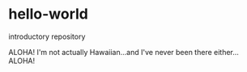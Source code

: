 # hello-world
introductory repository

ALOHA!
I'm not actually Hawaiian...and I've never been there either...
ALOHA!
